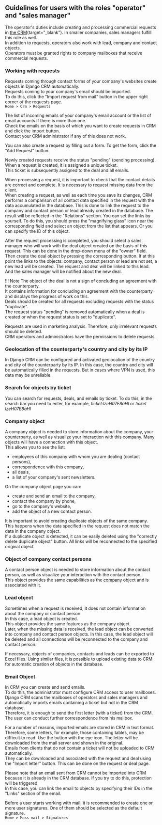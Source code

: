 
## Guidelines for users with the roles "operator" and "sales manager"

The operator's duties include creating and processing commercial requests in [the CRM](https://github.com/DjangoCRM/django-crm/){target="_blank"}.
In smaller companies, sales managers fulfill this role as well.  
In addition to requests, operators also work with lead, company and contact objects.  
Operators must be granted rights to company mailboxes that receive commercial requests.

### Working with requests

Requests coming through contact forms of your company's websites create objects in Django CRM automatically.  
Requests coming to your company's email should be imported.  
To do this, click the "Import request from mail" button in the upper right corner of the requests page.  
  `Home > Crm > Requests`
 
The list of incoming emails of your company's email account or the list of email accounts if there is more than one.  
Check the emails on the basis of which you want to create requests in CRM and click the import button.  
Contact your CRM administrator if any of this does not work.

You can also create a request by filling out a form. To get the form, click the "Add Request" button.

Newly created requests receive the status "pending" (pending processing).  
When a request is created, it is assigned a unique ticket.  
This ticket is subsequently assigned to the deal and all emails.

When processing a request, it is important to check that the contact details are correct and complete. It is necessary to request missing data from the client.  
When creating a request, as well as each time you save its changes, CRM performs a comparison of all contact data specified in the request with the data accumulated in the database. This is done to link the request to the company and contact person or lead already created in the database. The result will be reflected in the "Relations" section.
You can set the links by yourself. To do this, you should press the "magnifying glass" icon near the corresponding field and select an object from the list that appears. Or you can specify the ID of this object.

After the request processing is completed, you should select a sales manager who will work with the deal object created on the basis of this request. This can be done in the drop-down menu of the "owner" field.  
Then create the deal object by pressing the corresponding button.
If at this point the links to the objects: company, contact person or lead are not set, a new lead will be created. The request and deal will be linked to this lead. And the sales manager will be notified about the new deal.

!!! Note
    The object of the deal is not a sign of concluding an agreement with the counterparty.  
    It contains information for concluding an agreement with the counterparty and displays the progress of work on this.   
Deals should be created for all requests excluding requests with the status "duplicate".  
The request status "pending" is removed automatically when a deal is created or when the request status is set to "duplicate".

Requests are used in marketing analysis. Therefore, only irrelevant requests should be deleted.  
CRM operators and administrators have the permissions to delete requests.

### Geolocation of the counterparty's country and city by its IP

In Django CRM can be configured and activated geolocation of the country and city of the counterparty by its IP. In this case, the country and city will be automatically filled in the requests. But in cases where VPN is used, this data may be unreliable.

### Search for objects by ticket

You can search for requests, deals, and emails by ticket.
To do this, in the search bar you need to enter, for example,
 *ticket:lzeH07E8aHI* or *ticket lzeH07E8aHI*

### Company object

A company object is needed to store information about the company, your counterparty, as well as visualize your interaction with this company.
Many objects will have a connection with this object.  
This allows you to see the list:

- employees of this company with whom you are dealing (contact persons),
- correspondence with this company,
- all deals,
- a list of your company's sent newsletters.

On the company object page you can:

- create and send an email to the company,
- contact the company by phone,
- go to the company's website,
- add the object of a new contact person.

It is important to avoid creating duplicate objects of the same company.
This happens when the data specified in the request does not match the data in the company object.  
If a duplicate object is detected, it can be easily deleted using the "correctly delete duplicate object" button. All links will be reconnected to the specified original object.

### Object of company contact persons

A contact person object is needed to store information about the contact person, as well as visualize your interaction with the contact person.  
This object provides the same capabilities as the [company](#company_object) object and is associated with it.

### Lead object

Sometimes when a request is received, it does not contain information about the company or contact person.  
In this case, a lead object is created.  
This object provides the same features as the company object.  
Later, when the missing data is received, the lead object can be converted into company and contact person objects. In this case, the lead object will be deleted and all connections will be reconnected to the company and contact person.

If necessary, objects of companies, contacts and leads can be exported to Excel files. Using similar files, it is possible to upload existing data to CRM for automatic creation of objects in the database.

### Email Object

In CRM you can create and send emails.  
To do this, the administrator must configure CRM access to user mailboxes.  
Django CRM scans the mailboxes of operators and sales managers and automatically imports emails containing a ticket but not in the CRM database.  
Therefore, it is enough to send the first letter (with a ticket) from the CRM. The user can conduct further correspondence from his mailbox.

For a number of reasons, imported emails are stored in CRM in text format.  
Therefore, some letters, for example, those containing tables, may be difficult to read. Use the button with the eye icon. The letter will be downloaded from the mail server and shown in the original.  
Emails from clients that do not contain a ticket will not be uploaded to CRM automatically.  
They can be downloaded and associated with the request and deal using the "Import letter" button. This can be done on the request or deal page.

Please note that an email sent from CRM cannot be imported into CRM because it is already in the CRM database. If you try to do this, protection will be triggered.  
In this case, you can link the email to objects by specifying their IDs in the "Links" section of the email.

Before a user starts working with mail, it is recommended to create one or more user signatures. One of them should be selected as the default signature.  
 `Home > Mass mail > Signatures`

